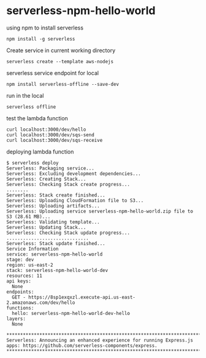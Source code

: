 # serverless-npm-hello-world

using npm to install serverless

```
npm install -g serverless
```

Create service in current working directory

```
serverless create --template aws-nodejs
```

serverless service endpoint for local

```
npm install serverless-offline --save-dev
```

run in the local

```
serverless offline
```

test the lambda function

```
curl localhost:3000/dev/hello
curl localhost:3000/dev/sqs-send
curl localhost:3000/dev/sqs-receive
```

deploying lambda function

```
$ serverless deploy
Serverless: Packaging service...
Serverless: Excluding development dependencies...
Serverless: Creating Stack...
Serverless: Checking Stack create progress...
........
Serverless: Stack create finished...
Serverless: Uploading CloudFormation file to S3...
Serverless: Uploading artifacts...
Serverless: Uploading service serverless-npm-hello-world.zip file to S3 (28.61 MB)...
Serverless: Validating template...
Serverless: Updating Stack...
Serverless: Checking Stack update progress...
..............................
Serverless: Stack update finished...
Service Information
service: serverless-npm-hello-world
stage: dev
region: us-east-2
stack: serverless-npm-hello-world-dev
resources: 11
api keys:
  None
endpoints:
  GET - https://8sp1exqxzl.execute-api.us-east-2.amazonaws.com/dev/hello
functions:
  hello: serverless-npm-hello-world-dev-hello
layers:
  None

*************************************************************************************************************************
Serverless: Announcing an enhanced experience for running Express.js apps: https://github.com/serverless-components/express.
*************************************************************************************************************************

```
